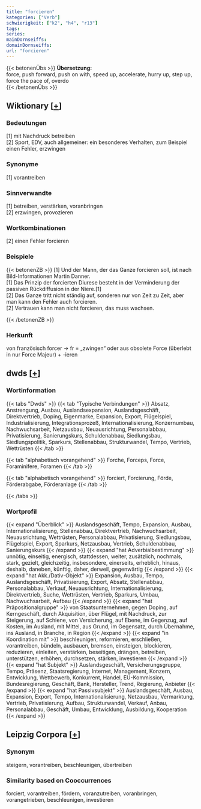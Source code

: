 ```yaml
---
title: "forcieren"
kategorien: ["Verb"]
schwierigkeit: ["k2", "h4", "r13"]
tags:
series:
mainDornseiffs:
domainDornseiffs:
url: "forcieren"
---
```


{{< betonenÜbs >}}
**Übersetzung:**  
force, push forward, push on with, speed up, accelerate, hurry up, step up, force the pace of, overdo  
{{< /betonenÜbs >}}

## Wiktionary [[+](https://de.wiktionary.org/wiki/forcieren)]

### Bedeutungen
[1] mit Nachdruck betreiben  
[2] Sport, EDV, auch allgemeiner: ein besonderes Verhalten, zum Beispiel einen Fehler, erzwingen  

### Synonyme
[1] vorantreiben  

### Sinnverwandte
[1] betreiben, verstärken, voranbringen  
[2] erzwingen, provozieren  

### Wortkombinationen
[2] einen Fehler forcieren  

### Beispiele
{{< betonenZB >}}
[1] Und der Mann, der das Ganze forcieren soll, ist nach Bild-Informationen Martin Danner.  
[1] Das Prinzip der forcierten Diurese besteht in der Verminderung der passiven Rückdiffusion in der Niere.[1]  
[2] Das Ganze tritt nicht ständig auf, sonderen nur von Zeit zu Zeit, aber man kann den Fehler auch forcieren.  
[2] Vertrauen kann man nicht forcieren, das muss wachsen.  

{{< /betonenZB >}}
### Herkunft
von französisch forcer → fr = „zwingen“ oder aus obsolete Force (überlebt in nur Force Majeur) + -ieren  



## dwds [[+](https://www.dwds.de/wb/forcieren)]

### Wortinformation
{{< tabs "Dwds" >}}
{{< tab "Typische Verbindungen" >}}
Absatz, Anstrengung, Ausbau, Auslandsexpansion, Auslandsgeschäft, Direktvertrieb, Doping, Eigenmarke, Expansion, Export, Flügelspiel, Industrialisierung, Integrationsprozeß, Internationalisierung, Konzernumbau, Nachwuchsarbeit, Netzausbau, Neuausrichtung, Personalabbau, Privatisierung, Sanierungskurs, Schuldenabbau, Siedlungsbau, Siedlungspolitik, Sparkurs, Stellenabbau, Strukturwandel, Tempo, Vertrieb, Wettrüsten
{{< /tab >}}

{{< tab "alphabetisch vorangehend" >}}
Forche, Forceps, Force, Foraminifere, Foramen
{{< /tab >}}

{{< tab "alphabetisch vorangehend" >}}
forciert, Forcierung, Förde, Förderabgabe, Förderanlage
{{< /tab >}}

{{< /tabs >}}

### Wortprofil
{{< expand "Überblick" >}} Auslandsgeschäft, Tempo, Expansion, Ausbau, Internationalisierung, Stellenabbau, Direktvertrieb, Nachwuchsarbeit, Neuausrichtung, Wettrüsten, Personalabbau, Privatisierung, Siedlungsbau, Flügelspiel, Export, Sparkurs, Netzausbau, Vertrieb, Schuldenabbau, Sanierungskurs {{< /expand >}}
{{< expand "hat Adverbialbestimmung" >}} unnötig, einseitig, energisch, stattdessen, weiter, zusätzlich, nochmals, stark, gezielt, gleichzeitig, insbesondere, einerseits, erheblich, hinaus, deshalb, daneben, künftig, daher, derweil, gegenwärtig {{< /expand >}}
{{< expand "hat Akk./Dativ-Objekt" >}} Expansion, Ausbau, Tempo, Auslandsgeschäft, Privatisierung, Export, Absatz, Stellenabbau, Personalabbau, Verkauf, Neuausrichtung, Internationalisierung, Direktvertrieb, Suche, Wettrüsten, Vertrieb, Sparkurs, Umbau, Nachwuchsarbeit, Aufbau {{< /expand >}}
{{< expand "hat Präpositionalgruppe" >}} von Staatsunternehmen, gegen Doping, auf Kerngeschäft, durch Akquisition, über Flügel, mit Nachdruck, zur Steigerung, auf Schiene, von Versicherung, auf Ebene, im Gegenzug, auf Kosten, im Ausland, mit Mittel, aus Grund, im Gegensatz, durch Übernahme, ins Ausland, in Branche, in Region {{< /expand >}}
{{< expand "in Koordination mit" >}} beschleunigen, reformieren, erschließen, vorantreiben, bündeln, ausbauen, bremsen, einsteigen, blockieren, reduzieren, einleiten, verstärken, beseitigen, drängen, betreiben, unterstützen, erhöhen, durchsetzen, stärken, investieren {{< /expand >}}
{{< expand "hat Subjekt" >}} Auslandsgeschäft, Versicherungsgruppe, Tempo, Präsenz, Staatsregierung, Internet, Management, Konzern, Entwicklung, Wettbewerb, Konkurrent, Handel, EU-Kommission, Bundesregierung, Geschäft, Bank, Hersteller, Trend, Regierung, Anbieter {{< /expand >}}
{{< expand "hat Passivsubjekt" >}} Auslandsgeschäft, Ausbau, Expansion, Export, Tempo, Internationalisierung, Netzausbau, Vermarktung, Vertrieb, Privatisierung, Aufbau, Strukturwandel, Verkauf, Anbau, Personalabbau, Geschäft, Umbau, Entwicklung, Ausbildung, Kooperation {{< /expand >}}

## Leipzig Corpora [[+](https://corpora.uni-leipzig.de/en/res?word=forcieren&corpusId=deu_newscrawl-public_2018)]


### Synonym
steigern, vorantreiben, beschleunigen, übertreiben


### Similarity based on Cooccurrences
forciert, vorantreiben, fördern, voranzutreiben, voranbringen, vorangetrieben, beschleunigen, investieren

